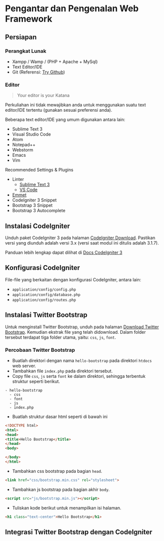 # Pengantar dan Pengenalan Web Framework

## Persiapan

### Perangkat Lunak

- Xampp / Wamp / (PHP + Apache + MySql)
- Text Editor/IDE
- Git (Referensi: [Try Github](http://try.github.com))

### Editor

> Your editor is your Katana

Perkuliahan ini tidak mewajibkan anda untuk menggunakan suatu text editor/IDE
tertentu (gunakan sesuai preferensi anda).

Beberapa text editor/IDE yang umum digunakan antara lain:
- Sublime Text 3
- Visual Studio Code
- Atom
- Notepad++
- Webstorm
- Emacs
- Vim

Recommended Settings & Plugins
- Linter
  - [Sublime Text 3](https://github.com/SublimeLinter/SublimeLinter-php)
  - [VS Code](https://code.visualstudio.com/docs/languages/php#_linting)
- [Emmet](https://emmet.io/download/)
- CodeIgniter 3 Snippet
- Bootstrap 3 Snippet
- Bootstrap 3 Autocomplete

## Instalasi CodeIgniter

Unduh paket CodeIgniter 3 pada halaman [CodeIgniter
Download](https://codeigniter.com/download).  Pastikan versi yang diunduh adalah
versi 3.x (versi saat modul ini ditulis adalah 3.1.7).

Panduan lebih lengkap dapat dilihat di [Docs CodeIgniter
3](https://www.codeigniter.com/userguide3/installation/index.html)

## Konfigurasi CodeIgniter

File-file yang berkaitan dengan konfigurasi CodeIgniter, antara lain:

- `application/config/config.php`
- `application/config/database.php`
- `application/config/routes.php`

## Instalasi Twitter Bootstrap

Untuk menginstall Twitter Bootstrap, unduh pada halaman [Download Twitter
Bootstrap](http://getbootstrap.com/getting-started/#download). Kemudian ekstrak file yang telah didownload. Dalam folder tersebut terdapat tiga folder utama, yaitu: `css`, `js`, `font`.

### Percobaan Twitter Bootstrap

- Buatlah direktori dengan nama `hello-bootstrap` pada direktori `htdocs` web server.
- Tambahkan file `index.php` pada direktori tersebut.
- Copy file `css`, `js` serta `font` ke dalam direktori, sehingga terbentuk struktur seperti berikut.

```
- hello-bootstrap
  - css
  - font
  - js
  - index.php
```

- Buatlah struktur dasar html seperti di bawah ini

```html
<!DOCTYPE html>
<html>
<head>
<title>Hello Bootstrap</title>
</head>
<body>

</body>
</html>
```

- Tambahkan css bootstrap pada bagian `head`.

```html
<link href="css/bootstrap.min.css" rel="stylesheet">
```

- Tambahkan js bootstrap pada bagian akhir `body`.

```html
<script src="js/bootstrap.min.js"></script>
```

- Tuliskan kode berikut untuk menampilkan isi halaman.

```html
<h1 class="text-center">Hello Bootstrap</h1>
```

## Integrasi Twitter Bootstrap dengan CodeIgniter
